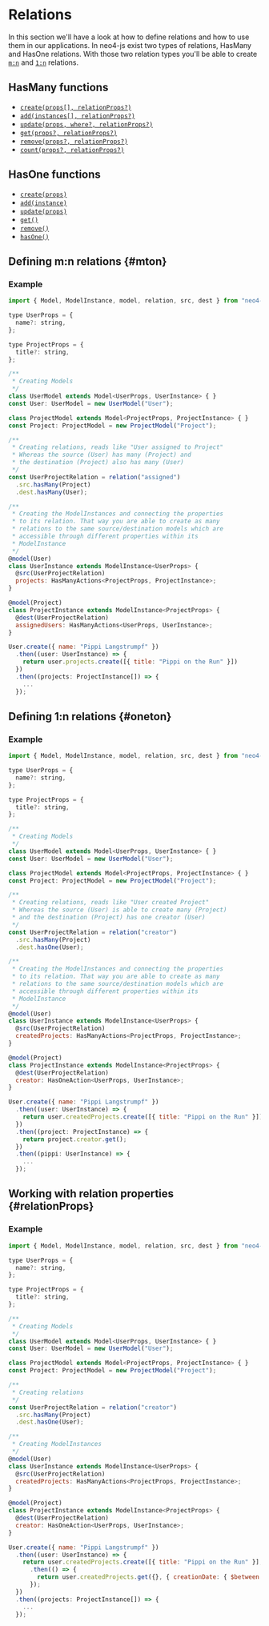 # Relations

In this section we'll have a look at how to define relations and how to use them in our applications. In neo4-js exist two types of relations, HasMany and HasOne relations. With those two relation types you'll be able to create [`m:n`](#mton) and [`1:n`](#oneton) relations.

## HasMany functions

* [`create(props[], relationProps?)`](#hmcreate)
* [`add(instances[], relationProps?)`](#hmadd)
* [`update(props, where?, relationProps?)`](#hmupdate)
* [`get(props?, relationProps?)`](#hmget)
* [`remove(props?, relationProps?)`](#hmremove)
* [`count(props?, relationProps?)`](#hmcount)

## HasOne functions

* [`create(props)`](#hocreate)
* [`add(instance)`](#hoadd)
* [`update(props)`](#houpdate)
* [`get()`](#hoget)
* [`remove()`](#horemove)
* [`hasOne()`](#hocount)

## Defining m:n relations {#mton}

### Example

```js
import { Model, ModelInstance, model, relation, src, dest } from "neo4-js";

type UserProps = {
  name?: string,
};

type ProjectProps = {
  title?: string,
};

/**
 * Creating Models
 */
class UserModel extends Model<UserProps, UserInstance> { }
const User: UserModel = new UserModel("User");

class ProjectModel extends Model<ProjectProps, ProjectInstance> { }
const Project: ProjectModel = new ProjectModel("Project");

/**
 * Creating relations, reads like "User assigned to Project"
 * Whereas the source (User) has many (Project) and
 * the destination (Project) also has many (User)
 */
const UserProjectRelation = relation("assigned")
  .src.hasMany(Project)
  .dest.hasMany(User);

/**
 * Creating the ModelInstances and connecting the properties
 * to its relation. That way you are able to create as many
 * relations to the same source/destination models which are
 * accessible through different properties within its
 * ModelInstance
 */
@model(User)
class UserInstance extends ModelInstance<UserProps> {
  @src(UserProjectRelation)
  projects: HasManyActions<ProjectProps, ProjectInstance>;
}

@model(Project)
class ProjectInstance extends ModelInstance<ProjectProps> {
  @dest(UserProjectRelation)
  assignedUsers: HasManyActions<UserProps, UserInstance>;
}

User.create({ name: "Pippi Langstrumpf" })
  .then((user: UserInstance) => {
    return user.projects.create([{ title: "Pippi on the Run" }])
  })
  .then((projects: ProjectInstance[]) => {
    ...
  });
```

## Defining 1:n relations {#oneton}

### Example

```js
import { Model, ModelInstance, model, relation, src, dest } from "neo4-js";

type UserProps = {
  name?: string,
};

type ProjectProps = {
  title?: string,
};

/**
 * Creating Models
 */
class UserModel extends Model<UserProps, UserInstance> { }
const User: UserModel = new UserModel("User");

class ProjectModel extends Model<ProjectProps, ProjectInstance> { }
const Project: ProjectModel = new ProjectModel("Project");

/**
 * Creating relations, reads like "User created Project"
 * Whereas the source (User) is able to create many (Project)
 * and the destination (Project) has one creator (User)
 */
const UserProjectRelation = relation("creator")
  .src.hasMany(Project)
  .dest.hasOne(User);

/**
 * Creating the ModelInstances and connecting the properties
 * to its relation. That way you are able to create as many
 * relations to the same source/destination models which are
 * accessible through different properties within its
 * ModelInstance
 */
@model(User)
class UserInstance extends ModelInstance<UserProps> {
  @src(UserProjectRelation)
  createdProjects: HasManyActions<ProjectProps, ProjectInstance>;
}

@model(Project)
class ProjectInstance extends ModelInstance<ProjectProps> {
  @dest(UserProjectRelation)
  creator: HasOneAction<UserProps, UserInstance>;
}

User.create({ name: "Pippi Langstrumpf" })
  .then((user: UserInstance) => {
    return user.createdProjects.create([{ title: "Pippi on the Run" }])
  })
  .then((project: ProjectInstance) => {
    return project.creator.get();
  })
  .then((pippi: UserInstance) => {
    ...
  });
```

## Working with relation properties {#relationProps}

### Example

```js
import { Model, ModelInstance, model, relation, src, dest } from "neo4-js";

type UserProps = {
  name?: string,
};

type ProjectProps = {
  title?: string,
};

/**
 * Creating Models
 */
class UserModel extends Model<UserProps, UserInstance> { }
const User: UserModel = new UserModel("User");

class ProjectModel extends Model<ProjectProps, ProjectInstance> { }
const Project: ProjectModel = new ProjectModel("Project");

/**
 * Creating relations
 */
const UserProjectRelation = relation("creator")
  .src.hasMany(Project)
  .dest.hasOne(User);

/**
 * Creating ModelInstances
 */
@model(User)
class UserInstance extends ModelInstance<UserProps> {
  @src(UserProjectRelation)
  createdProjects: HasManyActions<ProjectProps, ProjectInstance>;
}

@model(Project)
class ProjectInstance extends ModelInstance<ProjectProps> {
  @dest(UserProjectRelation)
  creator: HasOneAction<UserProps, UserInstance>;
}

User.create({ name: "Pippi Langstrumpf" })
  .then((user: UserInstance) => {
    return user.createdProjects.create([{ title: "Pippi on the Run" }], { creationDate: Date.now() })
      .then(() => {
        return user.createdProjects.get({}, { creationDate: { $between: [ Date.now() - 10000, Date.now() ] } });
      });
  })
  .then((projects: ProjectInstance[]) => {
    ...
  });
```
